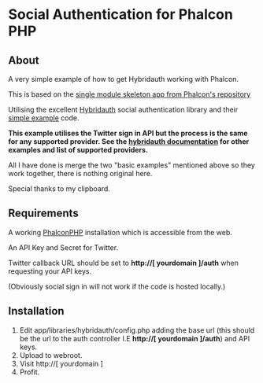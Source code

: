 Social Authentication for Phalcon PHP
=========================================================================

About
-----
A very simple example of how to get Hybridauth working with Phalcon.

This is based on the [single module skeleton app from Phalcon's repository](https://github.com/phalcon/skeleton-single)

Utilising the excellent [Hybridauth](http://hybridauth.sourceforge.net/) social authentication library and their [simple example](http://hybridauth.sourceforge.net/userguide/Integrating_HybridAuth_SignIn.html.) code.

**This example utilises the Twitter sign in API but the process is the same for any supported provider. See the [hybridauth documentation](http://hybridauth.sourceforge.net/userguide.html) for other examples and list of supported providers.**

All I have done is merge the two "basic examples" mentioned above so they work together, there is nothing original here.

Special thanks to my clipboard.

Requirements
------------
A working [PhalconPHP](http://phalconphp.com/) installation which is accessible from the web.

An API Key and Secret for Twitter. 

Twitter callback URL should be set to **http://[ yourdomain ]/auth** when requesting your API keys.

(Obviously social sign in will not work if the code is hosted locally.)

Installation
------------
1.	Edit app/libraries/hybridauth/config.php adding the base url (this should be the url to the auth controller I.E **http://[ yourdomain ]/auth**) and API keys.
2.	Upload to webroot.
3.	Visit http://[ yourdomain ]
4.	Profit.

